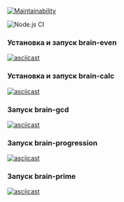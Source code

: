 [![Maintainability](https://api.codeclimate.com/v1/badges/a99a88d28ad37a79dbf6/maintainability)](https://codeclimate.com/github/codeclimate/codeclimate/maintainability)

![Node.js CI](https://github.com/zexeder/frontend-project-lvl1/workflows/Node.js%20CI/badge.svg)

### Установка и запуск brain-even
[![asciicast](https://asciinema.org/a/AzE3hXRJ98rmjkiY4a0lkJ8pb.svg)](https://asciinema.org/a/AzE3hXRJ98rmjkiY4a0lkJ8pb?t=8)

### Установка и запуск brain-calc
[![asciicast](https://asciinema.org/a/7DW6ywdSxZEtT9Hem0CABqeNA.svg)](https://asciinema.org/a/7DW6ywdSxZEtT9Hem0CABqeNA?t=8)

### Запуск brain-gcd
[![asciicast](https://asciinema.org/a/vlq1UQjeXeydNUclNsGHFfsQZ.svg)](https://asciinema.org/a/vlq1UQjeXeydNUclNsGHFfsQZ)

### Запуск brain-progression
[![asciicast](https://asciinema.org/a/5rzaFNO8zzuI1sykkXbsqM5lZ.svg)](https://asciinema.org/a/5rzaFNO8zzuI1sykkXbsqM5lZ)

### Запуск brain-prime
[![asciicast](https://asciinema.org/a/kOPl1YJYcbsqy1kjthrT754Th.svg)](https://asciinema.org/a/kOPl1YJYcbsqy1kjthrT754Th)